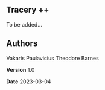 ## Tracery ++

To be added...

## Authors

Vakaris Paulavicius
Theodore Barnes

**Version** 1.0

**Date** 2023-03-04